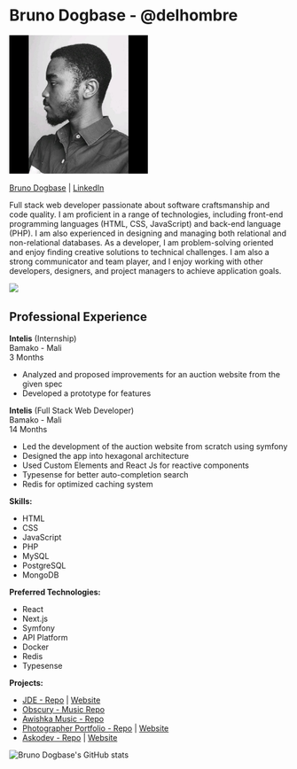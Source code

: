 # Bruno Dogbase - @delhombre

<img src="./img/1666727972775.jpeg" height="250" alt="Bruno Dogbase">

[Bruno Dogbase](https://curriculum-vitae-brunodogbase.vercel.app/) | [LinkedIn](https://www.linkedin.com/in/bruno-dogbase/)

Full stack web developer passionate about software craftsmanship and code quality. I am proficient in a range of technologies, including front-end programming languages (HTML, CSS, JavaScript) and back-end language (PHP). I am also experienced in designing and managing both relational and non-relational databases. As a developer, I am problem-solving oriented and enjoy finding creative solutions to technical challenges. I am also a strong communicator and team player, and I enjoy working with other developers, designers, and project managers to achieve application goals.

![](https://komarev.com/ghpvc/?username=delhombre&label=PROFILE+VIEWS)

## Professional Experience

**Intelis** (Internship)  
Bamako - Mali  
3 Months

- Analyzed and proposed improvements for an auction website from the given spec
- Developed a prototype for features

**Intelis** (Full Stack Web Developer)  
Bamako - Mali  
14 Months

- Led the development of the auction website from scratch using symfony
- Designed the app into hexagonal architecture
- Used Custom Elements and React Js for reactive components
- Typesense for better auto-completion search
- Redis for optimized caching system

**Skills:**

- HTML
- CSS
- JavaScript
- PHP
- MySQL
- PostgreSQL
- MongoDB

**Preferred Technologies:**

- React
- Next.js
- Symfony
- API Platform
- Docker
- Redis
- Typesense

**Projects:**

- [JDE - Repo](https://github.com/intelis-uemoa/jde) | [Website](https://www.jdemali.com/)
- [Obscury - Music Repo](https://github.com/delhombre/obscury)
- [Awishka Music - Repo](https://github.com/delhombre/awishka-music-symfony)
- [Photographer Portfolio - Repo](https://github.com/delhombre/aly-portfolio) | [Website](https://aly-traore.vercel.app/)
- [Askodev - Repo](https://github.com/delhombre/askodev) | [Website](https://askodev.vercel.app/)

![Bruno Dogbase's GitHub stats](https://github-readme-stats.vercel.app/api?username=delhombre&show_icons=true&theme=radical)
